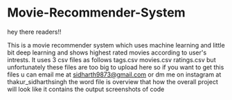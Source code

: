 # Movie-Recommender-System

hey there readers!!

This is a movie recommender system which uses machine learning and little bit deep learning  and shows highest rated movies according to user's intrests.
It uses 3 csv files as follows 
tags.csv
movies.csv
ratings.csv
but unfortunately these files are too big to upload here so if you want to get this files u can email me at sidharth9873@gmail.com or dm me on instagram at thakur_sidharthsingh 
the word file is overview that how the overall project will look like 
it contains the output screenshots of code


